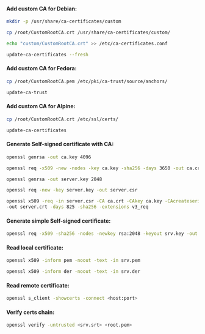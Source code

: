 #### Add custom CA for Debian:
```bash
mkdir -p /usr/share/ca-certificates/custom
```
```bash
cp /root/CustomRootCA.crt /usr/share/ca-certificates/custom/
```
```bash
echo "custom/CustomRootCA.crt" >> /etc/ca-certificates.conf
```
```bash
update-ca-certificates --fresh
```

#### Add custom CA for Fedora:
```bash
cp /root/CustomRootCA.pem /etc/pki/ca-trust/source/anchors/
```
```bash
update-ca-trust
```

#### Add custom CA for Alpine:
```bash
cp /root/CustomRootCA.crt /etc/ssl/certs/
```
```bash
update-ca-certificates
```

#### Generate Self-signed certificate with CA:
```bash
openssl genrsa -out ca.key 4096
```
```bash
openssl req -x509 -new -nodes -key ca.key -sha256 -days 3650 -out ca.crt
```
```bash
openssl genrsa -out server.key 2048
```
```bash
openssl req -new -key server.key -out server.csr
```
```bash
openssl x509 -req -in server.csr -CA ca.crt -CAkey ca.key -CAcreateserial \
-out server.crt -days 825 -sha256 -extensions v3_req
```

#### Generate simple Self-signed certificate:
```bash
openssl req -x509 -sha256 -nodes -newkey rsa:2048 -keyout srv.key -out srv.crt -days 730
```

#### Read local certificate:
```bash
openssl x509 -inform pem -noout -text -in srv.pem
```
```bash
openssl x509 -inform der -noout -text -in srv.der
```

#### Read remote certificate:
```bash
openssl s_client -showcerts -connect <host:port>
```

#### Verify certs chain:
```bash
openssl verify -untrusted <srv.srt> <root.pem>
```
